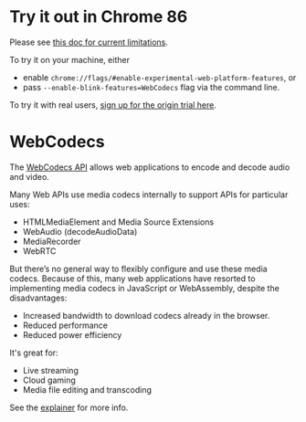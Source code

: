 # Try it out in Chrome 86

Please see [this doc for current limitations](https://docs.google.com/document/d/1H1UHn3DIw-LOfBUdNUFR6l2-zSipXuHCVmhrwF3rR6w/edit).

To try it on your machine, either
* enable `chrome://flags/#enable-experimental-web-platform-features`, or 
* pass `--enable-blink-features=WebCodecs` flag via the command line.

To try it with real users, [sign up for the origin trial here](
https://developers.chrome.com/origintrials/#/register_trial/-7811493553674125311).

# WebCodecs

The [WebCodecs API](https://w3c.github.io/webcodecs/) allows web applications
to encode and decode audio and video.

Many Web APIs use media codecs internally to support APIs for particular uses:
- HTMLMediaElement and Media Source Extensions
- WebAudio (decodeAudioData)
- MediaRecorder
- WebRTC

But there’s no general way to flexibly configure and use these media codecs. 
Because of this, many web applications have resorted to implementing 
media codecs in JavaScript or WebAssembly, despite the disadvantages:
- Increased bandwidth to download codecs already in the browser.
- Reduced performance
- Reduced power efficiency 

It's great for:
- Live streaming
- Cloud gaming
- Media file editing and transcoding

See the [explainer](https://github.com/w3c/webcodecs/blob/main/explainer.md) for more info.

